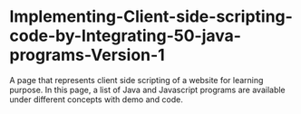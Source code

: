 # Implementing-Client-side-scripting-code-by-Integrating-50-java-programs-Version-1
A page that represents client side scripting of a website for learning purpose. In this page, a list of Java and Javascript programs are available under different concepts with demo and code.
